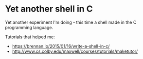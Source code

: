 # Yet another shell in C

Yet another experiment I'm doing - this time a shell made in the C
programming language.

Tutorials that helped me:

* https://brennan.io/2015/01/16/write-a-shell-in-c/
* http://www.cs.colby.edu/maxwell/courses/tutorials/maketutor/

